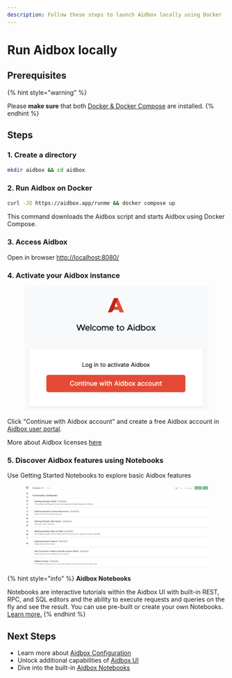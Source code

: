 ```yaml
---
description: Follow these steps to launch Aidbox locally using Docker
---
```


# Run Aidbox locally

## Prerequisites

{% hint style="warning" %}
<img src="../../.gitbook/assets/docker.png" alt="" data-size="original">

Please **make sure** that both [Docker & Docker Compose](https://docs.docker.com/engine/install/) are installed.
{% endhint %}

## Steps

### 1. Create a directory

```sh
mkdir aidbox && cd aidbox
```

### 2. **Run Aidbox on Docker**

```bash
curl -JO https://aidbox.app/runme && docker compose up
```

This command downloads the Aidbox script and starts Aidbox using Docker Compose.

### 3. Access Aidbox

Open in browser [http://localhost:8080/](http://localhost:8080)

### 4. Activate your Aidbox instance

<figure><img src="../.gitbook/assets/image.png" alt=""><figcaption></figcaption></figure>

Click "Continue with Aidbox account" and create a free Aidbox account in [Aidbox user portal](https://aidbox.app/).


More about Aidbox licenses [here](../overview/aidbox-user-portal/licenses.md)

### 5. **Discover Aidbox features using Notebooks**

Use Getting Started Notebooks to explore basic Aidbox features

<figure><img src="../../.gitbook/assets/df2411cb-46ef-4ee2-b7c7-c02b30a35afc.png" alt="Aidbox UI: notebooks"><figcaption></figcaption></figure>

{% hint style="info" %}
**Aidbox Notebooks**

Notebooks are interactive tutorials within the Aidbox UI with built-in REST, RPC, and SQL editors and the ability to execute requests and queries on the fly and see the result. You can use pre-built or create your own Notebooks. [Learn more.](../overview/aidbox-ui/aidbox-notebooks.md)
{% endhint %}

## Next Steps

* Learn more about [Aidbox Configuration](../configuration/configure-aidbox-and-multibox.md)
* Unlock additional capabilities of [Aidbox UI](../overview/aidbox-ui/)
* Dive into the built-in [Aidbox Notebooks](../overview/aidbox-ui/aidbox-notebooks.md)
